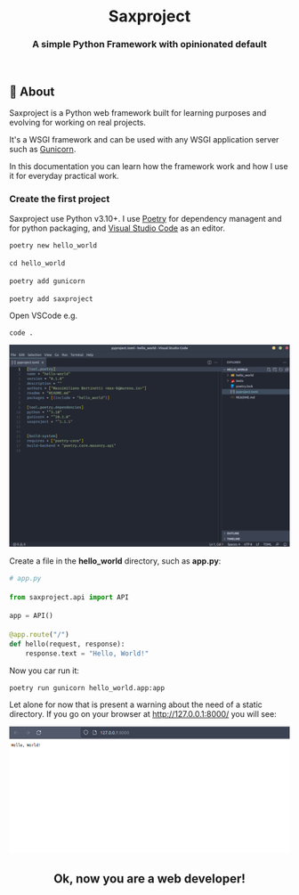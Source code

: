 <div style="text-align: center;">

# Saxproject
### A simple Python Framework with opinionated default

</div>

&#xa0;

## 🎯 About

Saxproject is a Python web framework built for learning purposes and evolving for working on real projects.

It's a WSGI framework and can be used with any WSGI application server such as [Gunicorn](https://gunicorn.org/).

In this documentation you can learn how the framework work and how I use it for everyday practical work.

### Create the first project

Saxproject use Python v3.10+. I use [Poetry](https://python-poetry.org/) for dependency managent and for python packaging, and [Visual Studio Code](https://code.visualstudio.com/) as an editor.

```shell
poetry new hello_world

cd hello_world

poetry add gunicorn

poetry add saxproject
```

Open VSCode e.g.

```shell
code .
```

![visual studio code opened project](start.png)

Create a file in the **hello_world** directory, such as **app.py**:

```python
# app.py

from saxproject.api import API

app = API()

@app.route("/")
def hello(request, response):
    response.text = "Hello, World!"
```
Now you car run it:

```shell
poetry run gunicorn hello_world.app:app
```
Let alone for now that is present a warning about the need of a static directory. 
If you go on your browser at http://127.0.0.1:8000/ you will see:

![visual studio code opened project](hello.png)

<div align="center">

## Ok, now you are a web developer!

</div>